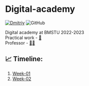 # Digital-academy
[![Dmitriy](https://github.com/IU5-IT/Digital-academy/actions/workflows/main.yml/badge.svg?color=brightgreen)](https://github.com/IU5-IT/Digital-academy/actions/workflows/main.yml/badge.svg)
![GitHub](https://img.shields.io/github/license/IU5-IT/Digital-academy?color=brightgreen)

Digital academy at BMSTU 2022-2023<br>
Practical work - [👀](https://contest.yandex.ru/contest/40433/enter)<br>
Professor - [🧑‍💻](https://github.com/romvano/dc-web-developer-2022)

## 📈 Timeline:
1. [Week-01](https://github.com/IU5-IT/Digital-academy/tree/main/Week-01)
2. [Week-02]()
